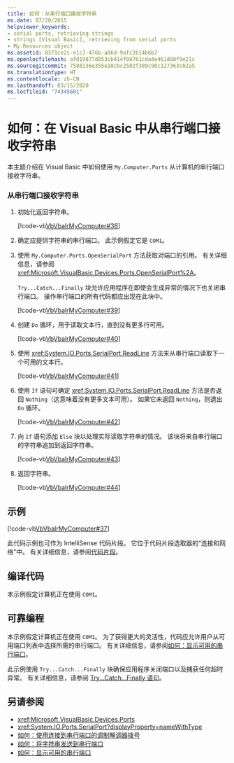 ```yaml
---
title: 如何：从串行端口接收字符串
ms.date: 07/20/2015
helpviewer_keywords:
- serial ports, retrieving strings
- strings [Visual Basic], retrieving from serial ports
- My.Resources object
ms.assetid: 8371ce2c-e1c7-476b-a86d-9afc2614b6b7
ms.openlocfilehash: afd19877d053cb414f08761cda4e461d88f9e21c
ms.sourcegitcommit: 7588136e355e10cbc2582f389c90c127363c02a5
ms.translationtype: HT
ms.contentlocale: zh-CN
ms.lasthandoff: 03/15/2020
ms.locfileid: "74345601"
---
```

# <a name="how-to-receive-strings-from-serial-ports-in-visual-basic"></a>如何：在 Visual Basic 中从串行端口接收字符串

本主题介绍在 Visual Basic 中如何使用 `My.Computer.Ports` 从计算机的串行端口接收字符串。  
  
### <a name="to-receive-strings-from-the-serial-port"></a>从串行端口接收字符串  
  
1. 初始化返回字符串。  
  
     [!code-vb[VbVbalrMyComputer#38](~/samples/snippets/visualbasic/VS_Snippets_VBCSharp/VbVbalrMyComputer/VB/Class2.vb#38)]  
  
2. 确定应提供字符串的串行端口。 此示例假定它是 `COM1`。  
  
3. 使用 `My.Computer.Ports.OpenSerialPort` 方法获取对端口的引用。 有关详细信息，请参阅 <xref:Microsoft.VisualBasic.Devices.Ports.OpenSerialPort%2A>。  
  
     `Try...Catch...Finally` 块允许应用程序在即使会生成异常的情况下也关闭串行端口。 操作串行端口的所有代码都应出现在此块中。  
  
     [!code-vb[VbVbalrMyComputer#39](~/samples/snippets/visualbasic/VS_Snippets_VBCSharp/VbVbalrMyComputer/VB/Class2.vb#39)]  
  
4. 创建 `Do` 循环，用于读取文本行，直到没有更多行可用。  
  
     [!code-vb[VbVbalrMyComputer#40](~/samples/snippets/visualbasic/VS_Snippets_VBCSharp/VbVbalrMyComputer/VB/Class2.vb#40)]  
  
5. 使用 <xref:System.IO.Ports.SerialPort.ReadLine> 方法来从串行端口读取下一个可用的文本行。  
  
     [!code-vb[VbVbalrMyComputer#41](~/samples/snippets/visualbasic/VS_Snippets_VBCSharp/VbVbalrMyComputer/VB/Class2.vb#41)]  
  
6. 使用 `If` 语句可确定 <xref:System.IO.Ports.SerialPort.ReadLine> 方法是否返回 `Nothing`（这意味着没有更多文本可用）。 如果它未返回 `Nothing`，则退出 `Do` 循环。  
  
     [!code-vb[VbVbalrMyComputer#42](~/samples/snippets/visualbasic/VS_Snippets_VBCSharp/VbVbalrMyComputer/VB/Class2.vb#42)]  
  
7. 向 `If` 语句添加 `Else` 块以处理实际读取字符串的情况。 该块将来自串行端口的字符串追加到返回字符串。  
  
     [!code-vb[VbVbalrMyComputer#43](~/samples/snippets/visualbasic/VS_Snippets_VBCSharp/VbVbalrMyComputer/VB/Class2.vb#43)]  
  
8. 返回字符串。  
  
     [!code-vb[VbVbalrMyComputer#44](~/samples/snippets/visualbasic/VS_Snippets_VBCSharp/VbVbalrMyComputer/VB/Class2.vb#44)]  
  
## <a name="example"></a>示例  

 [!code-vb[VbVbalrMyComputer#37](~/samples/snippets/visualbasic/VS_Snippets_VBCSharp/VbVbalrMyComputer/VB/Class2.vb#37)]  
  
 此代码示例也可作为 IntelliSense 代码片段。 它位于代码片段选取器的“连接和网络”中。  有关详细信息，请参阅[代码片段](/visualstudio/ide/code-snippets)。  
  
## <a name="compiling-the-code"></a>编译代码  

 本示例假定计算机正在使用 `COM1`。  
  
## <a name="robust-programming"></a>可靠编程  

 本示例假定计算机正在使用 `COM1`。 为了获得更大的灵活性，代码应允许用户从可用端口列表中选择所需的串行端口。 有关详细信息，请参阅[如何：显示可用的串行端口](../../../../visual-basic/developing-apps/programming/computer-resources/how-to-show-available-serial-ports.md)。  
  
 此示例使用 `Try...Catch...Finally` 块确保应用程序关闭端口以及捕获任何超时异常。 有关详细信息，请参阅 [Try...Catch...Finally 语句](../../../../visual-basic/language-reference/statements/try-catch-finally-statement.md)。  
  
## <a name="see-also"></a>另请参阅

- <xref:Microsoft.VisualBasic.Devices.Ports>
- <xref:System.IO.Ports.SerialPort?displayProperty=nameWithType>
- [如何：使用连接到串行端口的调制解调器拨号](../../../../visual-basic/developing-apps/programming/computer-resources/how-to-dial-modems-attached-to-serial-ports.md)
- [如何：将字符串发送到串行端口](../../../../visual-basic/developing-apps/programming/computer-resources/how-to-send-strings-to-serial-ports.md)
- [如何：显示可用的串行端口](../../../../visual-basic/developing-apps/programming/computer-resources/how-to-show-available-serial-ports.md)
